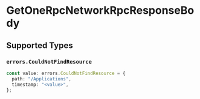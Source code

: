 # GetOneRpcNetworkRpcResponseBody


## Supported Types

### `errors.CouldNotFindResource`

```typescript
const value: errors.CouldNotFindResource = {
  path: "/Applications",
  timestamp: "<value>",
};
```

